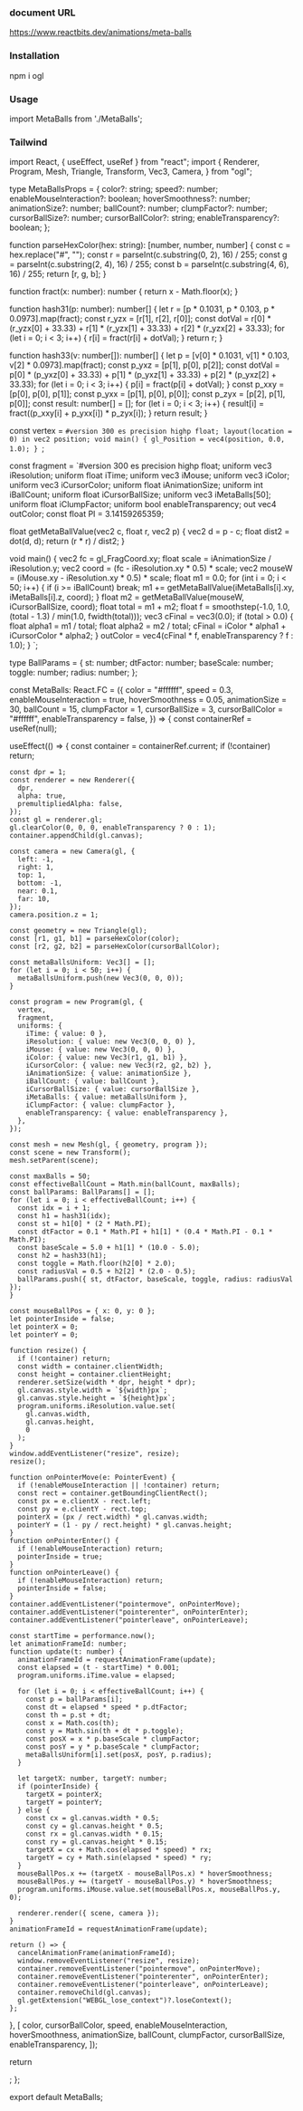 ### document URL
https://www.reactbits.dev/animations/meta-balls

### Installation
npm i ogl

### Usage
import MetaBalls from './MetaBalls';

<MetaBalls
  color="#ffffff"
  cursorBallColor="#ffffff"
  cursorBallSize={2}
  ballCount={15}
  animationSize={30}
  enableMouseInteraction={true}
  enableTransparency={true}
  hoverSmoothness={0.05}
  clumpFactor={1}
  speed={0.3}
/>

### Tailwind
import React, { useEffect, useRef } from "react";
import {
  Renderer,
  Program,
  Mesh,
  Triangle,
  Transform,
  Vec3,
  Camera,
} from "ogl";

type MetaBallsProps = {
  color?: string;
  speed?: number;
  enableMouseInteraction?: boolean;
  hoverSmoothness?: number;
  animationSize?: number;
  ballCount?: number;
  clumpFactor?: number;
  cursorBallSize?: number;
  cursorBallColor?: string;
  enableTransparency?: boolean;
};

function parseHexColor(hex: string): [number, number, number] {
  const c = hex.replace("#", "");
  const r = parseInt(c.substring(0, 2), 16) / 255;
  const g = parseInt(c.substring(2, 4), 16) / 255;
  const b = parseInt(c.substring(4, 6), 16) / 255;
  return [r, g, b];
}

function fract(x: number): number {
  return x - Math.floor(x);
}

function hash31(p: number): number[] {
  let r = [p * 0.1031, p * 0.103, p * 0.0973].map(fract);
  const r_yzx = [r[1], r[2], r[0]];
  const dotVal =
    r[0] * (r_yzx[0] + 33.33) +
    r[1] * (r_yzx[1] + 33.33) +
    r[2] * (r_yzx[2] + 33.33);
  for (let i = 0; i < 3; i++) {
    r[i] = fract(r[i] + dotVal);
  }
  return r;
}

function hash33(v: number[]): number[] {
  let p = [v[0] * 0.1031, v[1] * 0.103, v[2] * 0.0973].map(fract);
  const p_yxz = [p[1], p[0], p[2]];
  const dotVal =
    p[0] * (p_yxz[0] + 33.33) +
    p[1] * (p_yxz[1] + 33.33) +
    p[2] * (p_yxz[2] + 33.33);
  for (let i = 0; i < 3; i++) {
    p[i] = fract(p[i] + dotVal);
  }
  const p_xxy = [p[0], p[0], p[1]];
  const p_yxx = [p[1], p[0], p[0]];
  const p_zyx = [p[2], p[1], p[0]];
  const result: number[] = [];
  for (let i = 0; i < 3; i++) {
    result[i] = fract((p_xxy[i] + p_yxx[i]) * p_zyx[i]);
  }
  return result;
}

const vertex = `#version 300 es
precision highp float;
layout(location = 0) in vec2 position;
void main() {
    gl_Position = vec4(position, 0.0, 1.0);
}
`;

const fragment = `#version 300 es
precision highp float;
uniform vec3 iResolution;
uniform float iTime;
uniform vec3 iMouse;
uniform vec3 iColor;
uniform vec3 iCursorColor;
uniform float iAnimationSize;
uniform int iBallCount;
uniform float iCursorBallSize;
uniform vec3 iMetaBalls[50];
uniform float iClumpFactor;
uniform bool enableTransparency;
out vec4 outColor;
const float PI = 3.14159265359;

float getMetaBallValue(vec2 c, float r, vec2 p) {
    vec2 d = p - c;
    float dist2 = dot(d, d);
    return (r * r) / dist2;
}

void main() {
    vec2 fc = gl_FragCoord.xy;
    float scale = iAnimationSize / iResolution.y;
    vec2 coord = (fc - iResolution.xy * 0.5) * scale;
    vec2 mouseW = (iMouse.xy - iResolution.xy * 0.5) * scale;
    float m1 = 0.0;
    for (int i = 0; i < 50; i++) {
        if (i >= iBallCount) break;
        m1 += getMetaBallValue(iMetaBalls[i].xy, iMetaBalls[i].z, coord);
    }
    float m2 = getMetaBallValue(mouseW, iCursorBallSize, coord);
    float total = m1 + m2;
    float f = smoothstep(-1.0, 1.0, (total - 1.3) / min(1.0, fwidth(total)));
    vec3 cFinal = vec3(0.0);
    if (total > 0.0) {
        float alpha1 = m1 / total;
        float alpha2 = m2 / total;
        cFinal = iColor * alpha1 + iCursorColor * alpha2;
    }
    outColor = vec4(cFinal * f, enableTransparency ? f : 1.0);
}
`;

type BallParams = {
  st: number;
  dtFactor: number;
  baseScale: number;
  toggle: number;
  radius: number;
};

const MetaBalls: React.FC<MetaBallsProps> = ({
  color = "#ffffff",
  speed = 0.3,
  enableMouseInteraction = true,
  hoverSmoothness = 0.05,
  animationSize = 30,
  ballCount = 15,
  clumpFactor = 1,
  cursorBallSize = 3,
  cursorBallColor = "#ffffff",
  enableTransparency = false,
}) => {
  const containerRef = useRef<HTMLDivElement>(null);

  useEffect(() => {
    const container = containerRef.current;
    if (!container) return;

    const dpr = 1;
    const renderer = new Renderer({
      dpr,
      alpha: true,
      premultipliedAlpha: false,
    });
    const gl = renderer.gl;
    gl.clearColor(0, 0, 0, enableTransparency ? 0 : 1);
    container.appendChild(gl.canvas);

    const camera = new Camera(gl, {
      left: -1,
      right: 1,
      top: 1,
      bottom: -1,
      near: 0.1,
      far: 10,
    });
    camera.position.z = 1;

    const geometry = new Triangle(gl);
    const [r1, g1, b1] = parseHexColor(color);
    const [r2, g2, b2] = parseHexColor(cursorBallColor);

    const metaBallsUniform: Vec3[] = [];
    for (let i = 0; i < 50; i++) {
      metaBallsUniform.push(new Vec3(0, 0, 0));
    }

    const program = new Program(gl, {
      vertex,
      fragment,
      uniforms: {
        iTime: { value: 0 },
        iResolution: { value: new Vec3(0, 0, 0) },
        iMouse: { value: new Vec3(0, 0, 0) },
        iColor: { value: new Vec3(r1, g1, b1) },
        iCursorColor: { value: new Vec3(r2, g2, b2) },
        iAnimationSize: { value: animationSize },
        iBallCount: { value: ballCount },
        iCursorBallSize: { value: cursorBallSize },
        iMetaBalls: { value: metaBallsUniform },
        iClumpFactor: { value: clumpFactor },
        enableTransparency: { value: enableTransparency },
      },
    });

    const mesh = new Mesh(gl, { geometry, program });
    const scene = new Transform();
    mesh.setParent(scene);

    const maxBalls = 50;
    const effectiveBallCount = Math.min(ballCount, maxBalls);
    const ballParams: BallParams[] = [];
    for (let i = 0; i < effectiveBallCount; i++) {
      const idx = i + 1;
      const h1 = hash31(idx);
      const st = h1[0] * (2 * Math.PI);
      const dtFactor = 0.1 * Math.PI + h1[1] * (0.4 * Math.PI - 0.1 * Math.PI);
      const baseScale = 5.0 + h1[1] * (10.0 - 5.0);
      const h2 = hash33(h1);
      const toggle = Math.floor(h2[0] * 2.0);
      const radiusVal = 0.5 + h2[2] * (2.0 - 0.5);
      ballParams.push({ st, dtFactor, baseScale, toggle, radius: radiusVal });
    }

    const mouseBallPos = { x: 0, y: 0 };
    let pointerInside = false;
    let pointerX = 0;
    let pointerY = 0;

    function resize() {
      if (!container) return;
      const width = container.clientWidth;
      const height = container.clientHeight;
      renderer.setSize(width * dpr, height * dpr);
      gl.canvas.style.width = `${width}px`;
      gl.canvas.style.height = `${height}px`;
      program.uniforms.iResolution.value.set(
        gl.canvas.width,
        gl.canvas.height,
        0
      );
    }
    window.addEventListener("resize", resize);
    resize();

    function onPointerMove(e: PointerEvent) {
      if (!enableMouseInteraction || !container) return;
      const rect = container.getBoundingClientRect();
      const px = e.clientX - rect.left;
      const py = e.clientY - rect.top;
      pointerX = (px / rect.width) * gl.canvas.width;
      pointerY = (1 - py / rect.height) * gl.canvas.height;
    }
    function onPointerEnter() {
      if (!enableMouseInteraction) return;
      pointerInside = true;
    }
    function onPointerLeave() {
      if (!enableMouseInteraction) return;
      pointerInside = false;
    }
    container.addEventListener("pointermove", onPointerMove);
    container.addEventListener("pointerenter", onPointerEnter);
    container.addEventListener("pointerleave", onPointerLeave);

    const startTime = performance.now();
    let animationFrameId: number;
    function update(t: number) {
      animationFrameId = requestAnimationFrame(update);
      const elapsed = (t - startTime) * 0.001;
      program.uniforms.iTime.value = elapsed;

      for (let i = 0; i < effectiveBallCount; i++) {
        const p = ballParams[i];
        const dt = elapsed * speed * p.dtFactor;
        const th = p.st + dt;
        const x = Math.cos(th);
        const y = Math.sin(th + dt * p.toggle);
        const posX = x * p.baseScale * clumpFactor;
        const posY = y * p.baseScale * clumpFactor;
        metaBallsUniform[i].set(posX, posY, p.radius);
      }

      let targetX: number, targetY: number;
      if (pointerInside) {
        targetX = pointerX;
        targetY = pointerY;
      } else {
        const cx = gl.canvas.width * 0.5;
        const cy = gl.canvas.height * 0.5;
        const rx = gl.canvas.width * 0.15;
        const ry = gl.canvas.height * 0.15;
        targetX = cx + Math.cos(elapsed * speed) * rx;
        targetY = cy + Math.sin(elapsed * speed) * ry;
      }
      mouseBallPos.x += (targetX - mouseBallPos.x) * hoverSmoothness;
      mouseBallPos.y += (targetY - mouseBallPos.y) * hoverSmoothness;
      program.uniforms.iMouse.value.set(mouseBallPos.x, mouseBallPos.y, 0);

      renderer.render({ scene, camera });
    }
    animationFrameId = requestAnimationFrame(update);

    return () => {
      cancelAnimationFrame(animationFrameId);
      window.removeEventListener("resize", resize);
      container.removeEventListener("pointermove", onPointerMove);
      container.removeEventListener("pointerenter", onPointerEnter);
      container.removeEventListener("pointerleave", onPointerLeave);
      container.removeChild(gl.canvas);
      gl.getExtension("WEBGL_lose_context")?.loseContext();
    };
  }, [
    color,
    cursorBallColor,
    speed,
    enableMouseInteraction,
    hoverSmoothness,
    animationSize,
    ballCount,
    clumpFactor,
    cursorBallSize,
    enableTransparency,
  ]);

  return <div ref={containerRef} className="w-full h-full relative" />;
};

export default MetaBalls;

